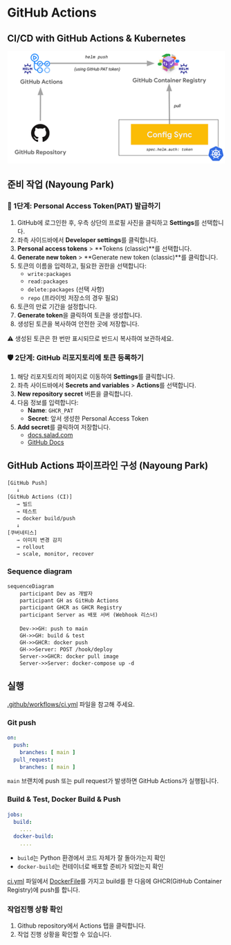 # GitHub Actions

## CI/CD with GitHub Actions & Kubernetes

![CI/CD](../assets/cicd-gitaction-k8s.png)

## 준비 작업 (Nayoung Park)

### 🔐 1단계: Personal Access Token(PAT) 발급하기

1. GitHub에 로그인한 후, 우측 상단의 프로필 사진을 클릭하고 **Settings**를 선택합니다.
2. 좌측 사이드바에서 **Developer settings**를 클릭합니다.
3. **Personal access tokens** > **Tokens (classic)**를 선택합니다.
4. **Generate new token** > **Generate new token (classic)**를 클릭합니다.
5. 토큰의 이름을 입력하고, 필요한 권한을 선택합니다:
    - `write:packages`
    - `read:packages`
    - `delete:packages` (선택 사항)
    - `repo` (프라이빗 저장소의 경우 필요)
6. 토큰의 만료 기간을 설정합니다.
7. **Generate token**을 클릭하여 토큰을 생성합니다.
8. 생성된 토큰을 복사하여 안전한 곳에 저장합니다.

⚠️ 생성된 토큰은 한 번만 표시되므로 반드시 복사하여 보관하세요.

### 🛡️ 2단계: GitHub 리포지토리에 토큰 등록하기

1. 해당 리포지토리의 페이지로 이동하여 **Settings**를 클릭합니다.
2. 좌측 사이드바에서 **Secrets and variables** > **Actions**를 선택합니다.
3. **New repository secret** 버튼을 클릭합니다.
4. 다음 정보를 입력합니다:
    - **Name**: `GHCR_PAT`
    - **Secret**: 앞서 생성한 Personal Access Token
5. **Add secret**를 클릭하여 저장합니다.
    - [docs.salad.com](https://docs.salad.com/products/sce/container-groups/registries/github-ghcr?utm_source=chatgpt.com)
    - [GitHub Docs](https://docs.github.com/en/authentication/keeping-your-account-and-data-secure/managing-your-personal-access-tokens?utm_source=chatgpt.com)

## GitHub Actions 파이프라인 구성 (Nayoung Park)

```vim
[GitHub Push]
   ↓
[GitHub Actions (CI)]
   → 빌드
   → 테스트
   → docker build/push
   ↓
[쿠버네티스]
   → 이미지 변경 감지
   → rollout
   → scale, monitor, recover
```

### Sequence diagram

```mermaid
sequenceDiagram
    participant Dev as 개발자
    participant GH as GitHub Actions
    participant GHCR as GHCR Registry
    participant Server as 배포 서버 (Webhook 리스너)

    Dev->>GH: push to main
    GH->>GH: build & test
    GH->>GHCR: docker push
    GH->>Server: POST /hook/deploy
    Server->>GHCR: docker pull image
    Server->>Server: docker-compose up -d
```

## 실행

[.github/workflows/ci.yml](../.github/workflows/ci.yml) 파일을 참고해 주세요.

### Git push

```yaml
on:
  push:
    branches: [ main ]
  pull_request:
    branches: [ main ]
```

`main` 브랜치에 push 또는 pull request가 발생하면 GitHub Actions가 실행됩니다.

### Build & Test, Docker Build & Push

```yaml
jobs:
  build:
    ....
  docker-build:
    ....
```

- `build`는 Python 환경에서 코드 자체가 잘 돌아가는지 확인
- `docker-build`는 컨테이너로 배포할 준비가 되었는지 확인

[ci.yml](../.github/workflows/ci.yml) 파일에서 [DockerFile](../Dockerfile)를 가지고 build를 한 다음에 GHCR(GitHub Container Registry)에 push를 합니다.

### 작업진행 상황 확인

1. Github repository에서 Actions 탭을 클릭합니다.
2. 작업 진행 상황을 확인할 수 있습니다.
